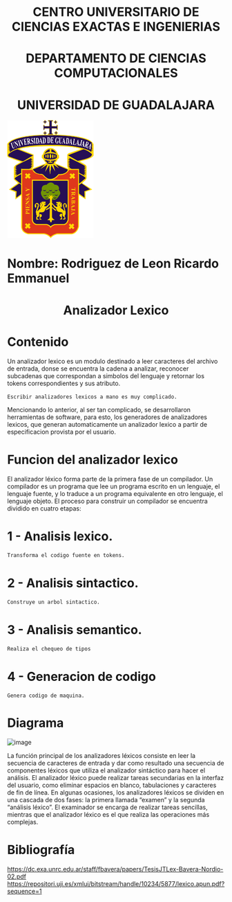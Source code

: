 <h1 align="center"> CENTRO UNIVERSITARIO DE CIENCIAS EXACTAS E INGENIERIAS </h1>
 <h1 align="center"> DEPARTAMENTO DE CIENCIAS COMPUTACIONALES </h1>

 <h1 align="center"> UNIVERSIDAD DE GUADALAJARA </h1>

<div align="center;">
  <img src="Imagenes/Image1.png" alt="Logo UDG" width="200" />
</div>


# Nombre: Rodriguez de Leon Ricardo Emmanuel
  <h1 align="center"> Analizador Lexico </h1>

# Contenido
Un analizador lexico es un modulo destinado a leer caracteres del archivo de entrada, donse se encuentra la cadena a analizar, reconocer subcadenas que correspondan a simbolos del lenguaje y retornar los tokens correspondientes y sus atributo.

    Escribir analizadores lexicos a mano es muy complicado.
    
Mencionando lo anterior, al ser tan complicado, se desarrollaron herramientas de software, para esto, los generadores de analizadores lexicos, que generan automaticamente un analizador lexico a partir de especificacion provista por el usuario.

# Funcion del analizador lexico

El analizador léxico forma parte de la primera fase de un compilador. Un compilador es un programa que lee un programa escrito en un lenguaje, el lenguaje fuente, y lo traduce a un programa equivalente en otro lenguaje, el lenguaje objeto. El proceso para construir un compilador se encuentra dividido en cuatro etapas: 

# 1 - Analisis lexico.
    Transforma el codigo fuente en tokens.
# 2 - Analisis sintactico.
    Construye un arbol sintactico.
# 3 - Analisis semantico.
    Realiza el chequeo de tipos
# 4 - Generacion de codigo
    Genera codigo de maquina.

# Diagrama

![image](https://github.com/Ricardo108/Seminario-de-Solucion-de-Problemas-de-Traductores-de-Lenguajes-II/assets/75130733/cd41c71f-89a4-47d6-945b-e6d48cbb9816)

La función principal de los analizadores léxicos consiste en leer la secuencia de caracteres de entrada y dar como resultado una secuencia de componentes léxicos que utiliza el analizador sintáctico para hacer el análisis.
El analizador léxico puede realizar tareas secundarias en la interfaz del usuario, como eliminar espacios en blanco, tabulaciones y caracteres de fin de línea. En algunas ocasiones, los analizadores léxicos se dividen en una cascada de dos fases: la primera llamada “examen” y la segunda “análisis léxico”. El examinador se encarga de realizar tareas sencillas, mientras que el analizador léxico es el que realiza las operaciones más complejas.




# Bibliografía
https://dc.exa.unrc.edu.ar/staff/fbavera/papers/TesisJTLex-Bavera-Nordio-02.pdf
https://repositori.uji.es/xmlui/bitstream/handle/10234/5877/lexico.apun.pdf?sequence=1
